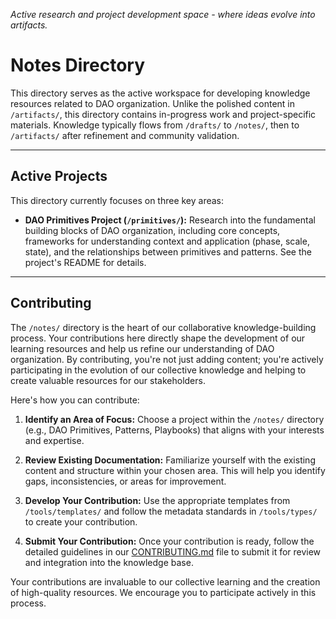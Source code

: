 *Active research and project development space - where ideas evolve into artifacts.*

# Notes Directory

This directory serves as the active workspace for developing knowledge resources related to DAO organization.  Unlike the polished content in `/artifacts/`, this directory contains in-progress work and project-specific materials.  Knowledge typically flows from `/drafts/` to `/notes/`, then to `/artifacts/` after refinement and community validation.

---

## Active Projects

This directory currently focuses on three key areas:

* **DAO Primitives Project (`/primitives/`):** Research into the fundamental building blocks of DAO organization, including core concepts, frameworks for understanding context and application (phase, scale, state), and the relationships between primitives and patterns.  See the project's README for details.

---

## Contributing

The `/notes/` directory is the heart of our collaborative knowledge-building process. Your contributions here directly shape the development of our learning resources and help us refine our understanding of DAO organization.  By contributing, you're not just adding content; you're actively participating in the evolution of our collective knowledge and helping to create valuable resources for our stakeholders.

Here's how you can contribute:

1. **Identify an Area of Focus:** Choose a project within the `/notes/` directory (e.g., DAO Primitives, Patterns, Playbooks) that aligns with your interests and expertise.

2. **Review Existing Documentation:** Familiarize yourself with the existing content and structure within your chosen area.  This will help you identify gaps, inconsistencies, or areas for improvement.

3. **Develop Your Contribution:** Use the appropriate templates from `/tools/templates/` and follow the metadata standards in `/tools/types/` to create your contribution.

4. **Submit Your Contribution:**  Once your contribution is ready, follow the detailed guidelines in our [CONTRIBUTING.md](CONTRIBUTING.md) file to submit it for review and integration into the knowledge base.


Your contributions are invaluable to our collective learning and the creation of high-quality resources.  We encourage you to participate actively in this process.
